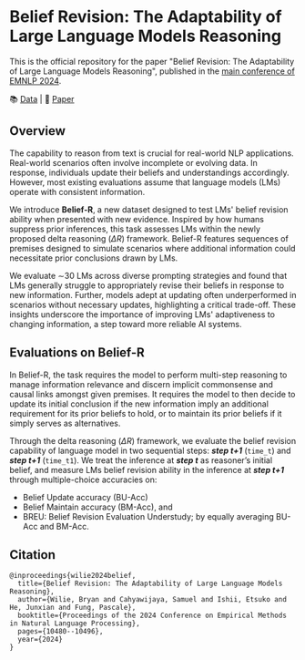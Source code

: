 # Belief Revision: The Adaptability of Large Language Models Reasoning

This is the official repository for the paper "Belief Revision: The Adaptability of Large Language Models Reasoning", published in the [main conference of EMNLP 2024](https://2024.emnlp.org/).

<div align="left">
  📚 <a href="https://huggingface.co/datasets/CAiRE/belief_r">Data</a> |
  📃 <a href="https://aclanthology.org/2024.emnlp-main.586/">Paper</a>
</div>


## Overview
The capability to reason from text is crucial for real-world NLP applications. Real-world scenarios often involve incomplete or evolving data. In response, individuals update their beliefs and understandings accordingly. However, most existing evaluations assume that language models (LMs) operate with consistent information. 

We introduce <b>Belief-R</b>, a new dataset designed to test LMs' belief revision ability when presented with new evidence. Inspired by how humans suppress prior inferences, this task assesses LMs within the newly proposed delta reasoning ($\Delta R$) framework. Belief-R features sequences of premises designed to simulate scenarios where additional information could necessitate prior conclusions drawn by LMs. 

We evaluate $\sim$30 LMs across diverse prompting strategies and found that LMs generally struggle to appropriately revise their beliefs in response to new information. Further, models adept at updating often underperformed in scenarios without necessary updates, highlighting a critical trade-off. These insights underscore the importance of improving LMs' adaptiveness to changing information, a step toward more reliable AI systems.


## Evaluations on Belief-R

In Belief-R, the task requires the model to perform multi-step reasoning to manage information relevance and discern implicit commonsense and causal links amongst given premises. It requires the model to then decide to update its initial conclusion if the new information imply an additional requirement for its prior beliefs to hold, or to maintain its prior beliefs if it simply serves as alternatives.

Through the delta reasoning ($\Delta R$) framework, we evaluate the belief revision capability of language model in two sequential steps: <i><b>step t+1</b></i> (`time_t`) and <i><b>step t+1</b></i> (`time_t1`). We treat the inference at <i><b>step t</b></i> as reasoner’s initial belief, and measure LMs belief revision ability in the inference at <i><b>step t+1</b></i> through multiple-choice accuracies on:
- Belief Update accuracy (BU-Acc)
- Belief Maintain accuracy (BM-Acc), and
- BREU: Belief Revision Evaluation Understudy; by equally averaging BU-Acc and BM-Acc.


## Citation
```
@inproceedings{wilie2024belief,
  title={Belief Revision: The Adaptability of Large Language Models Reasoning},
  author={Wilie, Bryan and Cahyawijaya, Samuel and Ishii, Etsuko and He, Junxian and Fung, Pascale},
  booktitle={Proceedings of the 2024 Conference on Empirical Methods in Natural Language Processing},
  pages={10480--10496},
  year={2024}
}
```